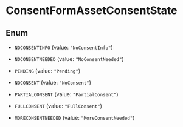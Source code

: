 

# ConsentFormAssetConsentState

## Enum


* `NOCONSENTINFO` (value: `"NoConsentInfo"`)

* `NOCONSENTNEEDED` (value: `"NoConsentNeeded"`)

* `PENDING` (value: `"Pending"`)

* `NOCONSENT` (value: `"NoConsent"`)

* `PARTIALCONSENT` (value: `"PartialConsent"`)

* `FULLCONSENT` (value: `"FullConsent"`)

* `MORECONSENTNEEDED` (value: `"MoreConsentNeeded"`)



